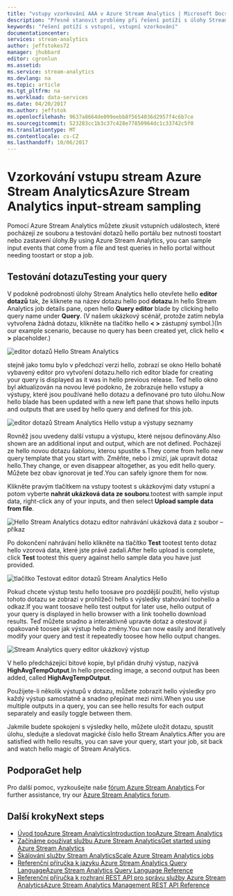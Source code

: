 ```yaml
---
title: "vstupy vzorkování AAA v Azure Stream Analytics | Microsoft Docs"
description: "Přesně stanovit problémy při řešení potíží s úlohy Stream Analytics."
keywords: "řešení potíží s vstupní, vstupní vzorkování"
documentationcenter: 
services: stream-analytics
author: jeffstokes72
manager: jhubbard
editor: cgronlun
ms.assetid: 
ms.service: stream-analytics
ms.devlang: na
ms.topic: article
ms.tgt_pltfrm: na
ms.workload: data-services
ms.date: 04/20/2017
ms.author: jeffstok
ms.openlocfilehash: 9637a8664de099eebb8f5654036d2957f4c6b7ce
ms.sourcegitcommit: 523283cc1b3c37c428e77850964dc1c33742c5f0
ms.translationtype: MT
ms.contentlocale: cs-CZ
ms.lasthandoff: 10/06/2017
---
```

# <a name="azure-stream-analytics-input-stream-sampling"></a><span data-ttu-id="d7893-104">Vzorkování vstupu stream Azure Stream Analytics</span><span class="sxs-lookup"><span data-stu-id="d7893-104">Azure Stream Analytics input-stream sampling</span></span>

<span data-ttu-id="d7893-105">Pomocí Azure Stream Analytics můžete zkusit vstupních událostech, které pocházejí ze souboru a testování dotazů hello portálu bez nutnosti toostart nebo zastavení úlohy.</span><span class="sxs-lookup"><span data-stu-id="d7893-105">By using Azure Stream Analytics, you can sample input events that come from a file and test queries in hello portal without needing toostart or stop a job.</span></span>

## <a name="testing-your-query"></a><span data-ttu-id="d7893-106">Testování dotazu</span><span class="sxs-lookup"><span data-stu-id="d7893-106">Testing your query</span></span>

<span data-ttu-id="d7893-107">V podokně podrobností úlohy Stream Analytics hello otevřete hello **editor dotazů** tak, že kliknete na název dotazu hello pod **dotazu**.</span><span class="sxs-lookup"><span data-stu-id="d7893-107">In hello Stream Analytics job details pane, open hello **Query editor** blade by clicking hello query name under **Query**.</span></span> <span data-ttu-id="d7893-108">(V našem ukázkový scénář, protože zatím nebyla vytvořena žádná dotazu, klikněte na tlačítko hello **< >** zástupný symbol.)</span><span class="sxs-lookup"><span data-stu-id="d7893-108">(In our example scenario, because no query has been created yet, click hello **< >** placeholder.)</span></span>

![editor dotazů Hello Stream Analytics](media/stream-analytics-sample-data-input/stream-analytics-query-editor.png)

<span data-ttu-id="d7893-110">stejně jako tomu bylo v předchozí verzi hello, zobrazí se okno Hello bohatě vybavený editor pro vytvoření dotazu.</span><span class="sxs-lookup"><span data-stu-id="d7893-110">hello rich editor blade for creating your query is displayed as it was in hello previous release.</span></span> <span data-ttu-id="d7893-111">Teď hello okno byl aktualizován na novou levé podokno, že zobrazuje hello vstupy a výstupy, které jsou používané hello dotazu a definované pro tuto úlohu.</span><span class="sxs-lookup"><span data-stu-id="d7893-111">Now hello blade has been updated with a new left pane that shows hello inputs and outputs that are used by hello query and defined for this job.</span></span>

![editor dotazů Stream Analytics Hello vstup a výstupy seznamy](media/stream-analytics-sample-data-input/stream-analytics-query-editor-highlight.png)

<span data-ttu-id="d7893-113">Rovněž jsou uvedeny další vstupu a výstupu, které nejsou definovány.</span><span class="sxs-lookup"><span data-stu-id="d7893-113">Also shown are an additional input and output, which are not defined.</span></span> <span data-ttu-id="d7893-114">Pocházejí ze hello novou dotazu šablonu, kterou spustíte s.</span><span class="sxs-lookup"><span data-stu-id="d7893-114">They come from hello new query template that you start with.</span></span> <span data-ttu-id="d7893-115">Změňte, nebo i zmizí, jak upravit dotaz hello.</span><span class="sxs-lookup"><span data-stu-id="d7893-115">They change, or even disappear altogether, as you edit hello query.</span></span> <span data-ttu-id="d7893-116">Můžete bez obav ignorovat je teď.</span><span class="sxs-lookup"><span data-stu-id="d7893-116">You can safely ignore them for now.</span></span>

<span data-ttu-id="d7893-117">Klikněte pravým tlačítkem na vstupy tootest s ukázkovými daty vstupní a potom vyberte **nahrát ukázková data ze souboru**.</span><span class="sxs-lookup"><span data-stu-id="d7893-117">tootest with sample input data, right-click any of your inputs, and then select **Upload sample data from file**.</span></span>

![Hello Stream Analytics dotazu editor nahrávání ukázková data z soubor – příkaz](media/stream-analytics-sample-data-input/stream-analytics-query-editor-upload.png)

<span data-ttu-id="d7893-119">Po dokončení nahrávání hello klikněte na tlačítko **Test** tootest tento dotaz hello vzorová data, které jste právě zadali.</span><span class="sxs-lookup"><span data-stu-id="d7893-119">After hello upload is complete, click **Test** tootest this query against hello sample data you have just provided.</span></span>

![tlačítko Testovat editor dotazů Stream Analytics Hello](media/stream-analytics-sample-data-input/stream-analytics-query-editor-test.png)

<span data-ttu-id="d7893-121">Pokud chcete výstup testu hello toosave pro pozdější použití, hello výstup tohoto dotazu se zobrazí v prohlížeči hello s výsledky stahování toohello a odkaz.</span><span class="sxs-lookup"><span data-stu-id="d7893-121">If you want toosave hello test output for later use, hello output of your query is displayed in hello browser with a link toohello download results.</span></span> <span data-ttu-id="d7893-122">Teď můžete snadno a interaktivně upravte dotaz a otestovat ji opakovaně toosee jak výstup hello změny.</span><span class="sxs-lookup"><span data-stu-id="d7893-122">You can now easily and iteratively modify your query and test it repeatedly toosee how hello output changes.</span></span>

![Stream Analytics query editor ukázkový výstup](media/stream-analytics-sample-data-input/stream-analytics-query-editor-samples-output.png)

<span data-ttu-id="d7893-124">V hello předcházející bitové kopie, byl přidán druhý výstup, nazývá **HighAvgTempOutput**.</span><span class="sxs-lookup"><span data-stu-id="d7893-124">In hello preceding image, a second output has been added, called **HighAvgTempOutput**.</span></span>

<span data-ttu-id="d7893-125">Použijete-li několik výstupů v dotazu, můžete zobrazit hello výsledky pro každý výstup samostatně a snadno přepínat mezi nimi.</span><span class="sxs-lookup"><span data-stu-id="d7893-125">When you use multiple outputs in a query, you can see hello results for each output separately and easily toggle between them.</span></span>

<span data-ttu-id="d7893-126">Jakmile budete spokojeni s výsledky hello, můžete uložit dotazu, spustit úlohu, sledujte a sledovat magické číslo hello Stream Analytics.</span><span class="sxs-lookup"><span data-stu-id="d7893-126">After you are satisfied with hello results, you can save your query, start your job, sit back and watch hello magic of Stream Analytics.</span></span>

## <a name="get-help"></a><span data-ttu-id="d7893-127">Podpora</span><span class="sxs-lookup"><span data-stu-id="d7893-127">Get help</span></span>

<span data-ttu-id="d7893-128">Pro další pomoc, vyzkoušejte naše [fórum Azure Stream Analytics](https://social.msdn.microsoft.com/Forums/en-US/home?forum=AzureStreamAnalytics).</span><span class="sxs-lookup"><span data-stu-id="d7893-128">For further assistance, try our [Azure Stream Analytics forum](https://social.msdn.microsoft.com/Forums/en-US/home?forum=AzureStreamAnalytics).</span></span>

## <a name="next-steps"></a><span data-ttu-id="d7893-129">Další kroky</span><span class="sxs-lookup"><span data-stu-id="d7893-129">Next steps</span></span>
* [<span data-ttu-id="d7893-130">Úvod tooAzure Stream Analytics</span><span class="sxs-lookup"><span data-stu-id="d7893-130">Introduction tooAzure Stream Analytics</span></span>](stream-analytics-introduction.md)
* [<span data-ttu-id="d7893-131">Začínáme používat službu Azure Stream Analytics</span><span class="sxs-lookup"><span data-stu-id="d7893-131">Get started using Azure Stream Analytics</span></span>](stream-analytics-real-time-fraud-detection.md)
* [<span data-ttu-id="d7893-132">Škálování služby Stream Analytics</span><span class="sxs-lookup"><span data-stu-id="d7893-132">Scale Azure Stream Analytics jobs</span></span>](stream-analytics-scale-jobs.md)
* [<span data-ttu-id="d7893-133">Referenční příručka k jazyku Azure Stream Analytics Query Language</span><span class="sxs-lookup"><span data-stu-id="d7893-133">Azure Stream Analytics Query Language Reference</span></span>](https://msdn.microsoft.com/library/azure/dn834998.aspx)
* [<span data-ttu-id="d7893-134">Referenční příručka k rozhraní REST API pro správu služby Azure Stream Analytics</span><span class="sxs-lookup"><span data-stu-id="d7893-134">Azure Stream Analytics Management REST API Reference</span></span>](https://msdn.microsoft.com/library/azure/dn835031.aspx)
